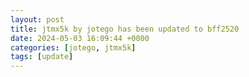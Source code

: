 ```yaml
---
layout: post
title: jtmx5k by jotego has been updated to bff2520
date: 2024-05-03 16:09:44 +0000
categories: [jotego, jtmx5k]
tags: [update]
---
```


